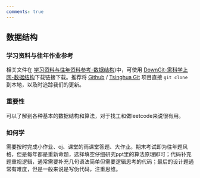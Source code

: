 ```yaml
---
comments: true
---
```


## 数据结构

### 学习资料与往年作业参考

相关文件在 [学习资料与往年资料参考-数据结构](https://github.com/Open-DA/OpenDA/tree/main/B_%E8%87%AA%E5%8A%A8%E5%8C%96%E7%B3%BB%E4%B8%93%E4%B8%9A%E4%B8%BB%E4%BF%AE%E8%AF%BE%E7%A8%8B/%E6%95%B0%E6%8D%AE%E7%BB%93%E6%9E%84))中，可使用 [DownGit-需科学上网-数据结构](https://tool.mkblog.cn/downgit/#/home?url=https://github.com/Open-DA/OpenDA/tree/main/B_%E8%87%AA%E5%8A%A8%E5%8C%96%E7%B3%BB%E4%B8%93%E4%B8%9A%E4%B8%BB%E4%BF%AE%E8%AF%BE%E7%A8%8B/%E6%95%B0%E6%8D%AE%E7%BB%93%E6%9E%84)下载链接下载。推荐将 [Github](https://github.com/Open-DA/OpenDA) / [Tsinghua Git](https://git.tsinghua.edu.cn/openda/openda) 项目直接 `git clone` 到本地，以及时追踪我们的更新。

### 重要性

可以了解到各种基本的数据结构和算法，对于找工和做leetcode来说很有用。

### 如何学

需要按时完成小作业、oj、课堂的雨课堂答题、大作业。期末考试即为往年题风格，但是每年都是重新命题，选择填空仔细研究ppt里的算法原理即可；代码补充题重视逻辑，通常需要补充几句语法简单但需要逻辑思考的代码；最后的设计题通常有难度，但是一般来说是写伪代码，注重思维。